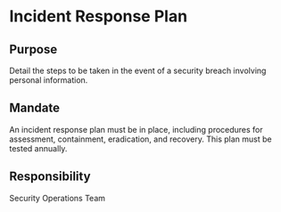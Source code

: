 # Incident Response Plan

## Purpose
Detail the steps to be taken in the event of a security breach involving personal information.

## Mandate
An incident response plan must be in place, including procedures for assessment, containment, eradication, and recovery. This plan must be tested annually.

## Responsibility
Security Operations Team
